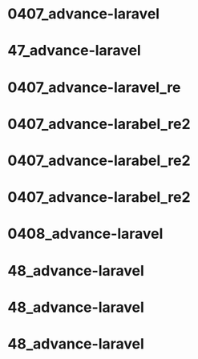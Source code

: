 # 0407_advance-laravel
# 47_advance-laravel
# 0407_advance-laravel_re
# 0407_advance-larabel_re2
# 0407_advance-larabel_re2
# 0407_advance-larabel_re2
# 0408_advance-laravel
# 48_advance-laravel
# 48_advance-laravel
# 48_advance-laravel

